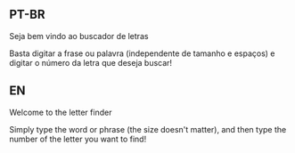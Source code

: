 PT-BR
--------------------------------

Seja bem vindo ao buscador de letras

Basta digitar a frase ou palavra (independente de tamanho e espaços) e digitar o número da letra que deseja buscar!



EN
-------------------------------

Welcome to the letter finder

Simply type the word or phrase (the size doesn't matter), and then type the number of the letter you want to find!
